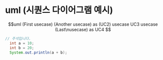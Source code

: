 # uml (시퀀스 다이어그램 예시)
$$uml
  (First usecase)
  (Another usecase) as (UC2)
  usecase UC3
  usecase (Last\nusecase) as UC4
$$
```java
// 주석입니다.
  int a = 10;
  int b = 20;
  System.out.println(a + b);
```
